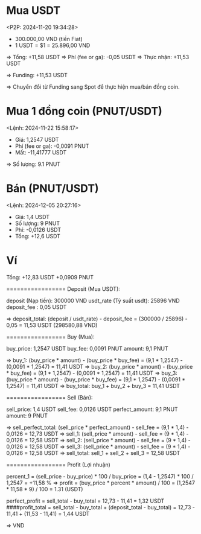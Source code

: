 # Mua USDT
<P2P: 2024-11-20 19:34:28>

- 300.000,00 VND (tiền Fiat)
- 1 USDT = $1 = 25.896,00 VND

=> Tổng:      +11,58 USDT
=> Phí (fee or ga): -0,05 USDT
=> Thực nhận:     +11,53 USDT

=> Funding: +11,53 USDT

=> Chuyển đổi từ Funding sang Spot để thực hiện mua/bán đồng coin.

# Mua 1 đồng coin (PNUT/USDT)
<Lệnh: 2024-11-22 15:58:17>

- Giá:        1,2547 USDT
- Phí (fee or ga):  -0,0091 PNUT
- Mất:        -11,41777 USDT

=> Số lượng: 9.1 PNUT

# Bán (PNUT/USDT)
<Lệnh: 2024-12-05 20:27:16>

- Giá:        1,4 USDT
- Số lượng:     9 PNUT
- Phí:        -0,0126 USDT
- Tổng:       +12,6 USDT


# Ví

Tổng:         +12,83 USDT
          +0,0909 PNUT

=================
Deposit (Mua USDT):

deposit (Nạp tiền):     300000 VND
usdt_rate (Tỷ suất usdt):   25896 VND
deposit_fee :           0,05 USDT

=> deposit_total: (deposit / usdt_rate) - deposit_fee = (300000 / 25896) - 0,05 = 11,53 USDT  (298580,88 VND)

=================
Buy (Mua):

buy_price:    1,2547 USDT
buy_fee:  0,0091 PNUT
amount:   9,1 PNUT

=> buy_1: (buy_price * amount) - (buy_price * buy_fee) = (9,1 * 1,2547) - (0,0091 * 1,2547) = 11,41 USDT
=> buy_2: (buy_price * amount) - (buy_price * buy_fee) = (9,1 * 1,2547) - (0,0091 * 1,2547) = 11,41 USDT
=> buy_3: (buy_price * amount) - (buy_price * buy_fee) = (9,1 * 1,2547) - (0,0091 * 1,2547) = 11,41 USDT
=> buy_total: buy_1 + buy_2 + buy_3 = 11,41 USDT

=================
Sell (Bán):

sell_price:   1,4 USDT
sell_fee:     0,0126 USDT
perfect_amount: 9,1 PNUT
amount:     9 PNUT

=> sell_perfect_total: (sell_price * perfect_amount) - sell_fee = (9,1 * 1,4) - 0,0126 = 12,73 USDT
=> sell_1: (sell_price * amount) - sell_fee = (9 * 1,4) - 0,0126 = 12,58 USDT
=> sell_2: (sell_price * amount) - sell_fee = (9 * 1,4) - 0,0126 = 12,58 USDT
=> sell_3: (sell_price * amount) - sell_fee = (9 * 1,4) - 0,0126 = 12,58 USDT
=> sell_total: sell_1 + sell_2 + sell_3 = 12,58 USDT

=================
Profit (Lợi nhuận)

percent_1 = (sell_price - buy_price) * 100 / buy_price = (1,4 - 1,2547) * 100 / 1,2547 = +11,58 %
=> profit = (buy_price * percent * amount) / 100 = (1,2547 * 11,58 * 9) / 100 = 1.31 (USDT)

perfect_profit = sell_total - buy_total = 12,73 - 11,41 = 1,32 USDT
####profit_total = sell_total - buy_total + (deposit_total - buy_total) = 12,73 - 11,41 + (11,53 - 11,41) = 1,44 USDT

=> VND
